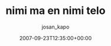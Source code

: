 ---
title: 'nimi ma en nimi telo'
posts: 3
hash: 't872'
author: 'josan_kapo'
date: 2007-09-23T12:35:00+00:00
sources:
  - http://forums.tokipona.org/viewtopic.php%3Ft=872.html
---